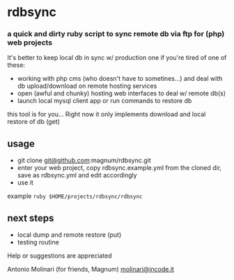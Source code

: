 # rdbsync
### a quick and dirty ruby script to sync remote db via ftp for (php) web projects

It's better to keep local db in sync w/ production one
if you're tired of one of these: 
* working with php cms (who doesn't have to sometines...) and deal with db upload/download on remote hosting services 
* open (awful and chunky) hosting web interfaces to deal w/ remote db(s)
* launch local mysql client app or run commands to restore db 

this tool is for you...
Right now it only implements download and local restore of db (get)

## usage
* git clone git@github.com:magnum/rdbsync.git
* enter your web project, copy rdbsync.example.yml from the cloned dir, save as rdbsync.yml and edit accordingly
* use it

example 
`ruby $HOME/projects/rdbsync/rdbsync`

## next steps
* local dump and remote restore (put)
* testing routine

Help or suggestions are appreciated 

Antonio Molinari (for friends, Magnum)
molinari@incode.it
  
